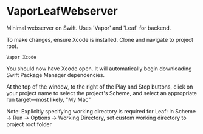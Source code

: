 # VaporLeafWebserver
Minimal webserver on Swift. Uses 'Vapor' and 'Leaf' for backend.

To make changes, ensure Xcode is installed.
Clone and navigate to project root.

```
Vapor Xcode
```

You should now have Xcode open. It will automatically begin downloading Swift Package Manager dependencies.

At the top of the window, to the right of the Play and Stop buttons, click on your project name to select the project's Scheme, and select an appropriate run target—most likely, "My Mac"

Note:
Explicitly specifying working directory is required for Leaf:
In Scheme -> Run -> Options -> Working Directory, set custom working directory to project root folder
